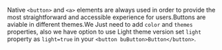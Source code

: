 Native `<button>` and `<a>` elements are always used in order to provide the most straightforward and accessible experience for users.Buttons are aviable in different themes.We Just need to add `color` and `themes` properties, also we have option to use Light theme version set `light` property as `light=true` in your `<button buButton>Button</button>`.
